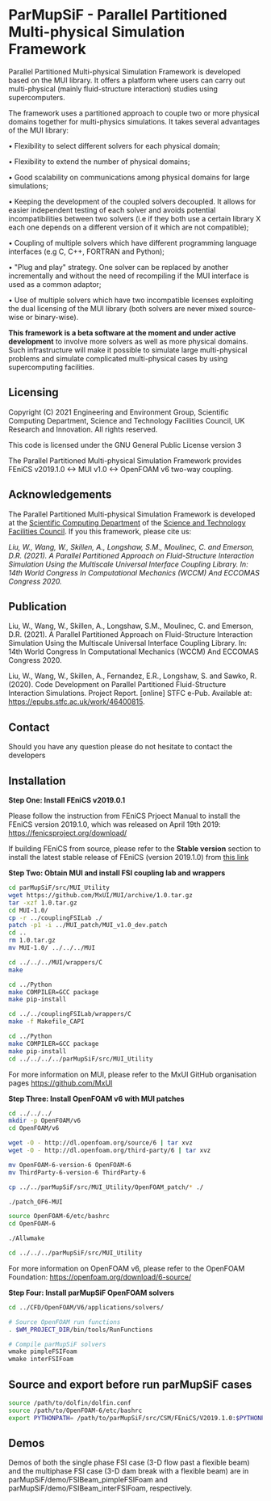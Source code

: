 # ParMupSiF - Parallel Partitioned Multi-physical Simulation Framework

Parallel Partitioned Multi-physical Simulation Framework is developed based on the MUI library. It offers a platform where users can carry out multi-physical (mainly fluid-structure interaction) studies using supercomputers.

The framework uses a partitioned approach to couple two or more physical domains together for multi-physics simulations. It takes several advantages of the MUI library:

• Flexibility to select different solvers for each physical domain;

• Flexibility to extend the number of physical domains;

• Good scalability on communications among physical domains for large simulations;

• Keeping the development of the coupled solvers decoupled. It allows for easier independent testing of each solver and avoids potential incompatibilities between two solvers (i.e if they both use a certain library X each one depends on a different version of it which are not compatible);

• Coupling of multiple solvers which have different programming language interfaces (e.g C, C++, FORTRAN and Python);

• "Plug and play" strategy. One solver can be replaced by another incrementally and without the need of recompiling if the MUI interface is used as a common adaptor;

• Use of multiple solvers which have two incompatible licenses exploiting the dual licensing of the MUI library (both solvers are never mixed source-wise or binary-wise).

**This framework is a beta software at the moment and under active development** to involve more solvers as well as more physical domains. Such infrastructure will make it possible to simulate large multi-physical problems and simulate complicated multi-physical cases by using supercomputing facilities.

## Licensing

Copyright (C) 2021 Engineering and Environment Group, Scientific Computing Department, Science and Technology Facilities Council, UK Research and Innovation. All rights reserved.

This code is licensed under the GNU General Public License version 3

The Parallel Partitioned Multi-physical Simulation Framework provides FEniCS v2019.1.0 <-> MUI v1.0 <-> OpenFOAM v6 two-way coupling.

## Acknowledgements
The Parallel Partitioned Multi-physical Simulation Framework is developed at the [Scientific Computing Department](https://www.scd.stfc.ac.uk/) of the [Science and Technology Facilities Council](https://https://stfc.ukri.org/). If you this framework, please cite us:

*Liu, W., Wang, W., Skillen, A., Longshaw, S.M., Moulinec, C. and Emerson, D.R. (2021). A Parallel Partitioned Approach on Fluid-Structure Interaction Simulation Using the Multiscale Universal Interface Coupling Library. In: 14th World Congress In Computational Mechanics (WCCM) And ECCOMAS Congress 2020.*

## Publication

Liu, W., Wang, W., Skillen, A., Longshaw, S.M., Moulinec, C. and Emerson, D.R. (2021). A Parallel Partitioned Approach on Fluid-Structure Interaction Simulation Using the Multiscale Universal Interface Coupling Library. In: 14th World Congress In Computational Mechanics (WCCM) And ECCOMAS Congress 2020.

Liu, W., Wang, W., Skillen, A., Fernandez, E.R., Longshaw, S. and Sawko, R. (2020). Code Development on Parallel Partitioned Fluid-Structure Interaction Simulations. Project Report. [online] STFC e-Pub. Available at: https://epubs.stfc.ac.uk/work/46400815.

## Contact

Should you have any question please do not hesitate to contact the developers

## Installation

**Step One: Install FEniCS v2019.0.1**

Please follow the instruction from FEniCS Prjoect Manual to install the FEniCS version 2019.1.0, which was released on April 19th 2019: https://fenicsproject.org/download/

If building FEniCS from source, please refer to the **Stable version** section to install the latest stable release of FEniCS (version 2019.1.0) from [this link](https://fenics.readthedocs.io/en/latest/installation.html#from-source)

**Step Two: Obtain MUI and install FSI coupling lab and wrappers**

```bash
cd parMupSiF/src/MUI_Utility
wget https://github.com/MxUI/MUI/archive/1.0.tar.gz
tar -xzf 1.0.tar.gz
cd MUI-1.0/
cp -r ../couplingFSILab ./
patch -p1 -i ../MUI_patch/MUI_v1.0_dev.patch
cd ..
rm 1.0.tar.gz
mv MUI-1.0/ ../../../MUI

cd ../../../MUI/wrappers/C
make

cd ../Python
make COMPILER=GCC package
make pip-install

cd ../../couplingFSILab/wrappers/C
make -f Makefile_CAPI

cd ../Python
make COMPILER=GCC package
make pip-install
cd ../../../../parMupSiF/src/MUI_Utility
```

For more information on MUI, please refer to the MxUI GitHub organisation pages https://github.com/MxUI

**Step Three: Install OpenFOAM v6 with MUI patches**

```bash
cd ../../../
mkdir -p OpenFOAM/v6
cd OpenFOAM/v6

wget -O - http://dl.openfoam.org/source/6 | tar xvz
wget -O - http://dl.openfoam.org/third-party/6 | tar xvz

mv OpenFOAM-6-version-6 OpenFOAM-6
mv ThirdParty-6-version-6 ThirdParty-6

cp ../../parMupSiF/src/MUI_Utility/OpenFOAM_patch/* ./

./patch_OF6-MUI

source OpenFOAM-6/etc/bashrc
cd OpenFOAM-6

./Allwmake

cd ../../../parMupSiF/src/MUI_Utility
```
For more information on OpenFOAM v6, please refer to the OpenFOAM Foundation: https://openfoam.org/download/6-source/

**Step Four: Install parMupSiF OpenFOAM solvers**

```bash
cd ../CFD/OpenFOAM/V6/applications/solvers/

# Source OpenFOAM run functions
. $WM_PROJECT_DIR/bin/tools/RunFunctions

# Compile parMupSiF solvers
wmake pimpleFSIFoam
wmake interFSIFoam
```

## Source and export before run parMupSiF cases

```bash
source /path/to/dolfin/dolfin.conf
source /path/to/OpenFOAM-6/etc/bashrc
export PYTHONPATH= /path/to/parMupSiF/src/CSM/FEniCS/V2019.1.0:$PYTHONPATH
```

## Demos

Demos of both the single phase FSI case (3-D flow past a flexible beam) and the multiphase FSI case (3-D dam break with a flexible beam) are in parMupSiF/demo/FSIBeam_pimpleFSIFoam and parMupSiF/demo/FSIBeam_interFSIFoam, respectively.